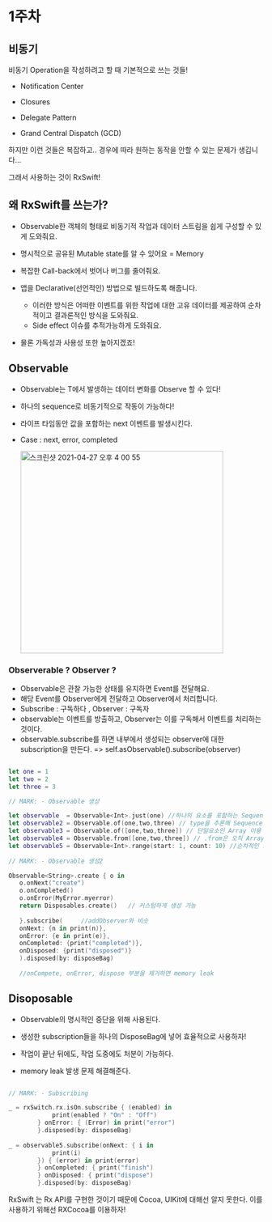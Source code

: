 # 1주차

## 비동기

비동기 Operation을 작성하려고 할 때 기본적으로 쓰는 것들!

- Notification Center

- Closures
- Delegate Pattern
- Grand Central Dispatch (GCD) 

하지만 이런 것들은 복잡하고.. 경우에 따라 원하는 동작을 안할 수 있는 문제가 생깁니다...

그래서 사용하는 것이 RxSwift!

## 왜 RxSwift를 쓰는가?

- Observable한 객체의 형태로 비동기적 작업과 데이터 스트림을 쉽게 구성할 수 있게 도와줘요.

- 명시적으로 공유된 Mutable state를 알 수 있어요 = Memory
- 복잡한 Call-back에서 벗어나 버그를 줄어줘요.
- 앱을 Declarative(선언적인) 방법으로 빌드하도록 해줍니다. 
   - 이러한 방식은 어떠한 이벤트를 위한 작업에 대한 고유 데이터를 제공하여 순차적이고 결과론적인 방식을 도와줘요. 
   - Side effect 이슈를 추적가능하게 도와줘요.
- 물론 가독성과 사용성 또한 높아지겠죠!

## Observable

- Observable<T>는 T에서 발생하는 데이터 변화를 Observe 할 수 있다!
- 하나의 sequence로 비동기적으로 작동이 가능하다!
- 라이프 타임동안 값을 포함하는 next 이벤트를 발생시킨다.
- Case : next, error, completed 

    <img width="400" alt="스크린샷 2021-04-27 오후 4 00 55" src="https://user-images.githubusercontent.com/70695311/116199208-d31d7c00-a771-11eb-9e21-5e3ac98df20e.png">
    
### Observerable ? Observer ? 

- Observable은 관찰 가능한 상태를 유지하면 Event를 전달해요.
- 해당 Event를 Observer에게 전달하고 Observer에서 처리합니다.
- Subscribe : 구독하다 , Observer : 구독자
- observable는 이벤트를 방출하고, Observer는 이를 구독해서 이벤트를 처리하는 것이다.
- observable.subscribe를 하면 내부에서 생성되는 observer에 대한 subscription을 만든다. => self.asObservable().subscribe(observer) 
    
```swift

let one = 1
let two = 2
let three = 3

// MARK: - Observable 생성

let observable  = Observable<Int>.just(one) //하나의 요소를 포함하는 Sequence 생성
let observable2 = Observable.of(one,two,three) // type을 추론해 Sequence 생성
let observable3 = Observable.of([one,two,three]) // 단일요소인 Array 이용 가능
let observable4 = Observable.from([one,two,three]) // .from은 오직 Array 타입만 처리해서 사용 
let observable5 = Observable<Int>.range(start: 1, count: 10) //순차적인 요소를 갖는 Sequence 생성
 
// MARK: - Observable 생성2

Observable<String>.create { o in
   o.onNext("create")
   o.onCompleted()
   o.onError(MyError.myerror)
   return Disposables.create()   // 커스텀하게 생성 가능 
   
   }.subscribe(     //addObserver와 비슷
   onNext: {n in print(n)},
   onError: {e in print(e)},
   onCompleted: {print("completed")},
   onDisposed: {print("disposed")}
   ).disposed(by: disposeBag)
   
   //onCompete, onError, dispose 부분을 제거하면 memory leak

```

## Disoposable

- Observable의 명시적인 중단을 위해 사용된다. 
   
- 생성한 subscription들을 하나의 DisposeBag에 넣어 효율적으로 사용하자!
- 작업이 끝난 뒤에도, 작업 도중에도 처분이 가능하다. 
- memory leak 발생 문제 해결해준다.

```swift

// MARK: - Subscribing

_ = rxSwitch.rx.isOn.subscribe { (enabled) in
            print(enabled ? "On" : "Off")
        } onError: { (Error) in print("error")
        }.disposed(by: disposeBag)
        
_ = observable5.subscribe(onNext: { i in
            print(i)
        }) { (error) in print(error)
        } onCompleted: { print("finish")
        } onDisposed: { print("dispose")
        }.disposed(by: disposeBag)

```

RxSwift 는 Rx API를 구현한 것이기 때문에 Cocoa, UIKit에 대해선 알지 못한다.
이를 사용하기 위해선 RXCocoa를 이용하자!

